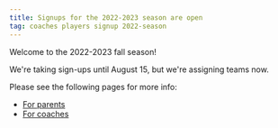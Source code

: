 ```yaml
---
title: Signups for the 2022-2023 season are open
tag: coaches players signup 2022-season
---
```


Welcome to the 2022-2023 fall season!

We're taking sign-ups until August 15, but we're assigning teams now.

Please see the following pages for more info:

* [For parents](/parents/)
* [For coaches](/coaches/)
